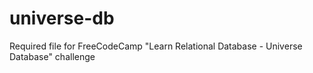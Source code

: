 # universe-db
Required file for FreeCodeCamp "Learn Relational Database - Universe Database" challenge
